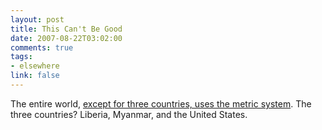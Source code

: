 ```yaml
--- 
layout: post
title: This Can't Be Good
date: 2007-08-22T03:02:00
comments: true
tags:
- elsewhere
link: false
---
```

The entire world, <a href="http://awesome.goodmagazine.com/transparency/006/trans006weights.html" title="The Rest of the World Uses The Metric System">except for three countries, uses the metric system</a>. The three countries?  Liberia, Myanmar, and the United States.


